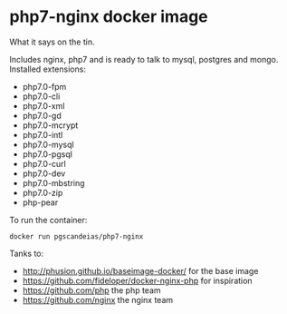 # php7-nginx docker image

What it says on the tin.

Includes nginx, php7 and is ready to talk to mysql, postgres and mongo. Installed extensions:

- php7.0-fpm 
- php7.0-cli 
- php7.0-xml 
- php7.0-gd 
- php7.0-mcrypt 
- php7.0-intl 
- php7.0-mysql 
- php7.0-pgsql 
- php7.0-curl 
- php7.0-dev 
- php7.0-mbstring 
- php7.0-zip 
- php-pear 

To run the container:

```shell
docker run pgscandeias/php7-nginx
```


Tanks to:

- http://phusion.github.io/baseimage-docker/ for the base image
- https://github.com/fideloper/docker-nginx-php for inspiration
- https://github.com/php the php team
- https://github.com/nginx the nginx team

